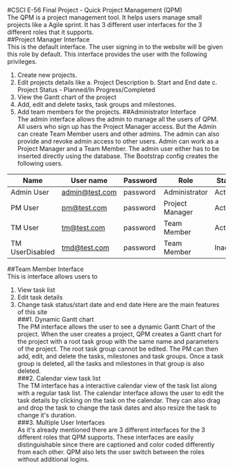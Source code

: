 #CSCI E-56 Final Project - Quick Project Management (QPM)<br>
The QPM is a project management tool. It helps users manage small projects like a Agile
sprint. It has 3 different user interfaces for the 3 different roles that it supports.<br>
##Project Manager Interface<br>
This is the default interface. The user signing in to the website will be given this role by
default. This interface provides the user with the following privileges.<br>
1. Create new projects.
2. Edit projects details like
  a. Project Description
  b. Start and End date
  c. Project Status - Planned/In Progress/Completed
3. View the Gantt chart of the project
4. Add, edit and delete tasks, task groups and milestones.
5. Add team members for the projects.
##Administrator Interface<br>
The admin interface allows the admin to manage all the users of QPM. All users who sign up
has the Project Manager access. But the Admin can create Team Member users and other
admins. The admin can also provide and revoke admin access to other users. Admin can
work as a Project Manager and a Team Member. The admin user either has to be inserted
directly using the database. The Bootstrap config creates the following users.<br>

| Name | User name | Password | Role | Status |
|------|-----------|----------|------|--------|
| Admin User | admin@test.com | password | Administrator | Active |
| PM User | pm@test.com | password | Project Manager | Active |
| TM User | tm@test.com | password | Team Member | Active |
| TM UserDisabled | tmd@test.com | password | Team Member | Inactive |

##Team Member Interface<br>
This is interface allows users to<br>
1. View task list
2. Edit task details
3. Change task status/start date and end date
Here are the main features of this site<br>
###1. Dynamic Gantt chart<br>
The PM interface allows the user to see a dynamic Gantt Chart of the project. When the
user creates a project, QPM creates a Gantt chart for the project with a root task group with
the same name and parameters of the project. The root task group cannot be edited. The
PM can then add, edit, and delete the tasks, milestones and task groups. Once a task
group is deleted, all the tasks and milestones in that group is also deleted.<br>
###2. Calendar view task list<br>
The TM interface has a interactive calendar view of the task list along with a regular task list.
The calendar interface allows the user to edit the task details by clicking on the task on the
calendar. They can also drag and drop the task to change the task dates and also resize the
task to change it's duration.<br>
###3. Multiple User Interfaces<br>
As it's already mentioned there are 3 different interfaces for the 3 different roles that QPM
supports. These interfaces are easily distinguishable since there are captioned and color
coded differently from each other. QPM also lets the user switch between the roles without
additional logins.<br>
